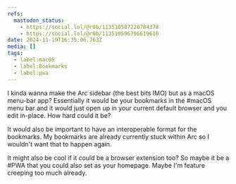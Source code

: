```yaml
---
refs:
  mastodon_status:
    - https://social.lol/@r0b/113510587220784378
    - https://social.lol/@r0b/113510596796619610
date: 2024-11-19T16:35:06.763Z
media: []
tags:
  - label:macOS
  - label:Bookmarks
  - label:pwa
---
```


I kinda wanna make the Arc sidebar (the best bits IMO) but as a macOS menu-bar app? Essentially it would be your bookmarks in the #macOS menu bar and it would just open up in your current default browser and you edit in-place. How hard could it be?

It would also be important to have an interoperable format for the bookmarks. My bookmarks are already currently stuck within Arc so I wouldn't want that to happen again.

It might also be cool if it could be a browser extension too? So maybe it be a #PWA that you could also set as your homepage. Maybe I'm feature creeping too much already.
